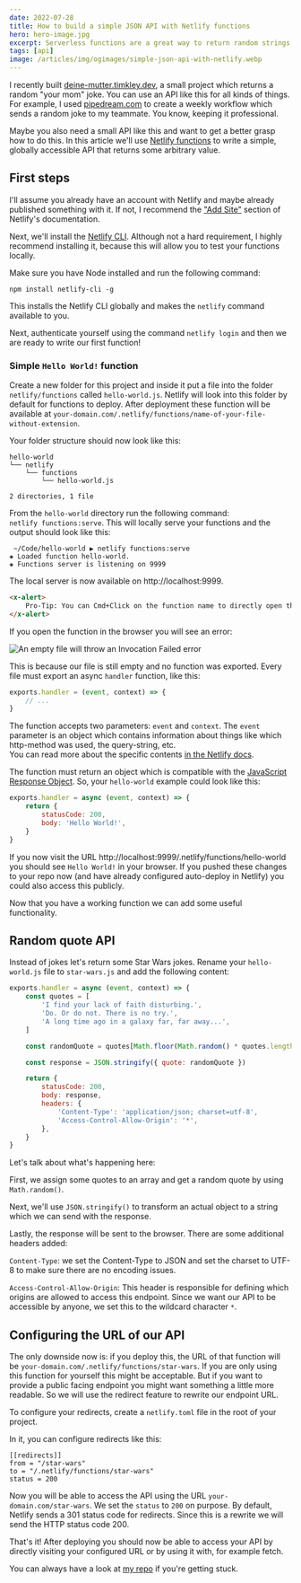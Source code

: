 ```yaml
---
date: 2022-07-28
title: How to build a simple JSON API with Netlify functions
hero: hero-image.jpg
excerpt: Serverless functions are a great way to return random strings as JSON
tags: [api]
image: /articles/img/ogimages/simple-json-api-with-netlify.webp
---
```


I recently built [deine-mutter.timkley.dev](https://deine-mutter.timkley.dev/), a small project which returns a random "your mom" joke. You can use an API like this for all kinds of things. For example, I used [pipedream.com](https://pipedream.com/https://pipedream.com/) to create a weekly workflow which sends a random joke to my teammate. You know, keeping it professional.

Maybe you also need a small API like this and want to get a better grasp how to do this. In this article we'll use [Netlify functions](https://docs.netlify.com/functions/overview/) to write a simple, globally accessible API that returns some arbitrary value.

## First steps

I'll assume you already have an account with Netlify and maybe already published something with it. If not, I recommend the ["Add Site"](https://docs.netlify.com/welcome/add-new-site/) section of Netlify's documentation.

Next, we'll install the [Netlify CLI](https://docs.netlify.com/cli/get-started/). Although not a hard requirement, I highly recommend installing it, because this will allow you to test your functions locally.

Make sure you have Node installed and run the following command:

```shell
npm install netlify-cli -g
```

This installs the Netlify CLI globally and makes the `netlify` command available to you.

Next, authenticate yourself using the command `netlify login` and then we are ready to write our first function!

### Simple `Hello World!` function

Create a new folder for this project and inside it put a file into the folder `netlify/functions` called `hello-world.js`. Netlify will look into this folder by default for functions to deploy. After deployment these function will be available at `your-domain.com/.netlify/functions/name-of-your-file-without-extension`.

Your folder structure should now look like this:

```shell
hello-world
└── netlify
    └── functions
        └── hello-world.js

2 directories, 1 file
```

From the `hello-world` directory run the following command:  
`netlify functions:serve`. This will locally serve your functions and the output should look like this:

```
 ~/Code/hello-world ▶ netlify functions:serve
◈ Loaded function hello-world.
◈ Functions server is listening on 9999
```

The local server is now available on http://localhost:9999.

```html +parse
<x-alert>
    Pro-Tip: You can Cmd+Click on the function name to directly open the browser.
</x-alert>
```

If you open the function in the browser you will see an error:

![An empty file will throw an Invocation Failed error](function-error.avif)

This is because our file is still empty and no function was exported. Every file must export an async `handler` function, like this:

```javascript
exports.handler = (event, context) => {
	// ...
}
```

The function accepts two parameters: `event` and `context`. The `event` parameter is an object which contains information about things like which http-method was used, the query-string, etc.  
You can read more about the specific contents [in the Netlify docs](https://docs.netlify.com/functions/build-with-javascript/#synchronous-function-format).

The function must return an object which is compatible with the [JavaScript Response Object](https://developer.mozilla.org/en-US/docs/Web/API/Response/Response). So, your `hello-world` example could look like this:

```javascript
exports.handler = async (event, context) => {
	return {
		statusCode: 200,
		body: 'Hello World!',
	}
}
```

If you now visit the URL http://localhost:9999/.netlify/functions/hello-world you should see `Hello World!` in your browser. If you pushed these changes to your repo now (and have already configured auto-deploy in Netlify) you could also access this publicly.

Now that you have a working function we can add some useful functionality.

## Random quote API

Instead of jokes let's return some Star Wars jokes. Rename your `hello-world.js` file to `star-wars.js` and add the following content:

```javascript
exports.handler = async (event, context) => {
	const quotes = [
		'I find your lack of faith disturbing.',
		'Do. Or do not. There is no try.',
		'A long time ago in a galaxy far, far away...',
	]

	const randomQuote = quotes[Math.floor(Math.random() * quotes.length)]

	const response = JSON.stringify({ quote: randomQuote })

	return {
		statusCode: 200,
		body: response,
		headers: {
			'Content-Type': 'application/json; charset=utf-8',
			'Access-Control-Allow-Origin': '*',
		},
	}
}
```

Let's talk about what's happening here:

First, we assign some quotes to an array and get a random quote by using `Math.random()`.

Next, we'll use `JSON.stringify()` to transform an actual object to a string which we can send with the response.

Lastly, the response will be sent to the browser. There are some additional headers added:

`Content-Type`: we set the Content-Type to JSON and set the charset to UTF-8 to make sure there are no encoding issues.

`Access-Control-Allow-Origin`: This header is responsible for defining which origins are allowed to access this endpoint. Since we want our API to be accessible by anyone, we set this to the wildcard character `*`.

## Configuring the URL of our API

The only downside now is: if you deploy this, the URL of that function will be `your-domain.com/.netlify/functions/star-wars`. If you are only using this function for yourself this might be acceptable. But if you want to provide a public facing endpoint you might want something a little more readable. So we will use the redirect feature to rewrite our endpoint URL.

To configure your redirects, create a `netlify.toml` file in the root of your project.

In it, you can configure redirects like this:

```
[[redirects]]
from = "/star-wars"
to = "/.netlify/functions/star-wars"
status = 200
```

Now you will be able to access the API using the URL `your-domain.com/star-wars`. We set the `status` to `200` on purpose. By default, Netlify sends a 301 status code for redirects. Since this is a rewrite we will send the HTTP status code 200.

That's it! After deploying you should now be able to access your API by directly visiting your configured URL or by using it with, for example fetch.

You can always have a look at [my repo](https://github.com/timkley/deine-mutter) if you're getting stuck.
